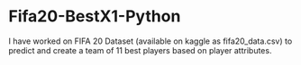 # Fifa20-BestX1-Python
I have worked on FIFA 20 Dataset (available on kaggle as fifa20_data.csv) to predict and create a team of 11 best players based on player attributes.
